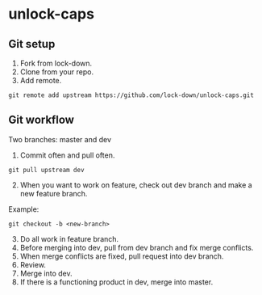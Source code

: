# unlock-caps

## Git setup
1. Fork from lock-down.
2. Clone from your repo.
3. Add remote.

```
git remote add upstream https://github.com/lock-down/unlock-caps.git
```

## Git workflow
Two branches: master and dev

1. Commit often and pull often.
```
git pull upstream dev
```

2. When you want to work on feature, check out dev branch and make a new feature branch.

Example:
```
git checkout -b <new-branch>
```

3. Do all work in feature branch. 
4. Before merging into dev, pull from dev branch and fix merge conflicts.
5. When merge conflicts are fixed, pull request into dev branch. 
6. Review.
7. Merge into dev.
8. If there is a functioning product in dev, merge into master. 
